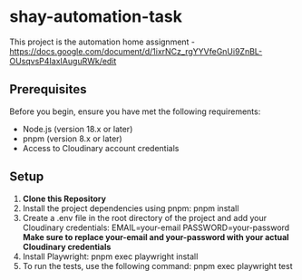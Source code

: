 # shay-automation-task

This project is the automation home assignment - https://docs.google.com/document/d/1ixrNCz_rgYYVfeGnUi9ZnBL-OUsqvsP4IaxIAuguRWk/edit

## Prerequisites

Before you begin, ensure you have met the following requirements:

- Node.js (version 18.x or later)
- pnpm (version 8.x or later)
- Access to Cloudinary account credentials

## Setup

1. **Clone this Repository**
2. Install the project dependencies using pnpm:
pnpm install
3. Create a .env file in the root directory of the project and add your Cloudinary credentials:
EMAIL=your-email
PASSWORD=your-password
   **Make sure to replace your-email and your-password with your actual Cloudinary credentials** 
4. Install Playwright:
pnpm exec playwright install
5. To run the tests, use the following command:
pnpm exec playwright test
